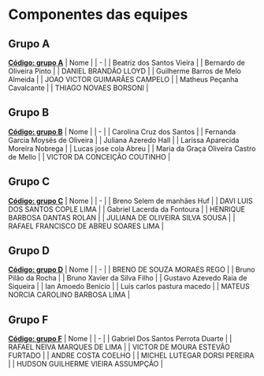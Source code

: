 # Componentes das equipes

## Grupo A
**[Código: grupo A](grupoA.ino)**
| Nome |
| - |
| Beatriz dos Santos Vieira |
| Bernardo de Oliveira Pinto |
| DANIEL BRANDÃO LLOYD |
| Guilherme Barros de Melo Almeida |
| JOAO VICTOR GUIMARÃES CAMPELO |
| Matheus Peçanha Cavalcante |
| THIAGO NOVAES BORSONI |

## Grupo B
**[Código: grupo B](grupoB.ino)**
| Nome |
| - |
| Carolina Cruz dos Santos |
| Fernanda Garcia Moysés de Oliveira |
| Juliana Azeredo Hall |
| Larissa Aparecida Moreira Nobrega |
| Lucas jose cola Abreu |
| Maria da Graça Oliveira Castro de Mello |
| VICTOR DA CONCEIÇÃO COUTINHO |

## Grupo C
**[Código: grupo C](grupoC.ino)**
| Nome |
| - |
| Breno Selem de manhães Huf |
| DAVI LUIS DOS SANTOS COPLE LIMA |
| Gabriel Lacerda da Fontoura |
| HENRIQUE BARBOSA DANTAS ROLAN |
| JULIANA DE OLIVEIRA SILVA SOUSA |
| RAFAEL FRANCISCO DE ABREU SOARES LIMA |

## Grupo D
**[Código: grupo D](grupoD.ino)**
| Nome |
| - |
| BRENO DE SOUZA MORAES REGO |
| Bruno Pilão da Rocha |
| Bruno Xavier da Silva Filho |
| Gustavo Azevedo Raia de Siqueira |
| Ian Amoedo Benicio |
| Luis carlos pastura macedo |
| MATEUS NORCIA CAROLINO BARBOSA LIMA |


## Grupo F
**[Código: grupo F](grupoF.ino)**
| Nome |
| - |
| Gabriel Dos Santos Perrota Duarte |
| RAFAEL NEIVA MARQUES DE LIMA |
| VICTOR DE MOURA ESTEVÃO FURTADO |
| ANDRE COSTA COELHO |
| MICHEL LUTEGAR DORSI PEREIRA |
| HUDSON GUILHERME VIEIRA ASSUMPÇÃO |

